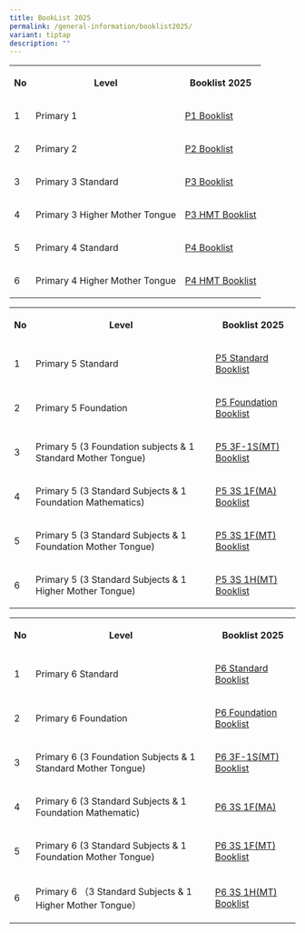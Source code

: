 ```yaml
---
title: BookList 2025
permalink: /general-information/booklist2025/
variant: tiptap
description: ""
---
```

<table style="minWidth: 75px">
<colgroup>
<col>
<col>
<col>
</colgroup>
<tbody>
<tr>
<th rowspan="1" colspan="1">
<p>No</p>
</th>
<th rowspan="1" colspan="1">
<p>Level</p>
</th>
<th rowspan="1" colspan="1">
<p>Booklist 2025</p>
</th>
</tr>
<tr>
<td rowspan="1" colspan="1">
<p>1</p>
</td>
<td rowspan="1" colspan="1">
<p>Primary 1</p>
</td>
<td rowspan="1" colspan="1">
<p><a href="https://go.gov.sg/xishan-booklist2025p1" rel="noopener noreferrer nofollow" target="_blank">P1 Booklist </a>
</p>
</td>
</tr>
<tr>
<td rowspan="1" colspan="1">
<p>2</p>
</td>
<td rowspan="1" colspan="1">
<p>Primary 2</p>
</td>
<td rowspan="1" colspan="1">
<p><a href="https://go.gov.sg/xishan-booklist2025p2" rel="noopener noreferrer nofollow" target="_blank">P2 Booklist</a>
</p>
</td>
</tr>
<tr>
<td rowspan="1" colspan="1">
<p>3</p>
</td>
<td rowspan="1" colspan="1">
<p>Primary 3 Standard</p>
</td>
<td rowspan="1" colspan="1">
<p><a href="https://go.gov.sg/p3booklistxishan2024-28nov" rel="noopener noreferrer nofollow" target="_blank">P3 Booklist</a>
</p>
</td>
</tr>
<tr>
<td rowspan="1" colspan="1">
<p>4</p>
</td>
<td rowspan="1" colspan="1">
<p>Primary 3 Higher Mother Tongue</p>
</td>
<td rowspan="1" colspan="1">
<p><a href="https://go.gov.sg/p3hmtbooklistxishan2024" rel="noopener noreferrer nofollow" target="_blank">P3 HMT Booklist</a>
</p>
</td>
</tr>
<tr>
<td rowspan="1" colspan="1">
<p>5</p>
</td>
<td rowspan="1" colspan="1">
<p>Primary 4 Standard</p>
</td>
<td rowspan="1" colspan="1">
<p><a href="https://go.gov.sg/p4booklistxishan2024" rel="noopener noreferrer nofollow" target="_blank">P4 Booklist</a>
</p>
</td>
</tr>
<tr>
<td rowspan="1" colspan="1">
<p>6</p>
</td>
<td rowspan="1" colspan="1">
<p>Primary 4 Higher Mother Tongue</p>
</td>
<td rowspan="1" colspan="1">
<p><a href="https://go.gov.sg/p4hmtbooklistxishan2024" rel="noopener noreferrer nofollow" target="_blank">P4 HMT Booklist</a>
</p>
</td>
</tr>
</tbody>
</table>
<table style="minWidth: 75px">
<colgroup>
<col>
<col>
<col>
</colgroup>
<tbody>
<tr>
<th rowspan="1" colspan="1">
<p>No</p>
</th>
<th rowspan="1" colspan="1">
<p>Level</p>
</th>
<th rowspan="1" colspan="1">
<p>Booklist 2025</p>
</th>
</tr>
<tr>
<td rowspan="1" colspan="1">
<p>1</p>
</td>
<td rowspan="1" colspan="1">
<p>Primary 5 Standard</p>
</td>
<td rowspan="1" colspan="1">
<p><a href="https://go.gov.sg/p5standardbooklist2024xishan-28nov" rel="noopener noreferrer nofollow" target="_blank">P5 Standard Booklist</a>
</p>
</td>
</tr>
<tr>
<td rowspan="1" colspan="1">
<p>2</p>
</td>
<td rowspan="1" colspan="1">
<p>Primary 5 Foundation</p>
</td>
<td rowspan="1" colspan="1">
<p><a href="/files/Booklist_2024_Xishan_P5_Foundation_PDF.pdf" rel="noopener noreferrer nofollow" target="_blank">P5 Foundation Booklist</a>
</p>
</td>
</tr>
<tr>
<td rowspan="1" colspan="1">
<p>3</p>
</td>
<td rowspan="1" colspan="1">
<p>Primary 5 (3 Foundation subjects &amp; 1 Standard Mother Tongue)</p>
</td>
<td rowspan="1" colspan="1">
<p><a href="/files/Booklist_2024_P5_3F_1S_MT__PDF.pdf" rel="noopener noreferrer nofollow" target="_blank">P5 3F-1S(MT) Booklist</a>
</p>
</td>
</tr>
<tr>
<td rowspan="1" colspan="1">
<p>4</p>
</td>
<td rowspan="1" colspan="1">
<p>Primary 5 (3 Standard Subjects &amp; 1 Foundation Mathematics)</p>
</td>
<td rowspan="1" colspan="1">
<p><a href="https://go.gov.sg/p53s1fmabooklist2024xishan-28nov" rel="noopener noreferrer nofollow" target="_blank">P5 3S 1F(MA) Booklist</a>
</p>
</td>
</tr>
<tr>
<td rowspan="1" colspan="1">
<p>5</p>
</td>
<td rowspan="1" colspan="1">
<p>Primary 5 (3 Standard Subjects &amp; 1 Foundation Mother Tongue)</p>
</td>
<td rowspan="1" colspan="1">
<p><a href="https://go.gov.sg/p53s1fmtbooklist2024xishan" rel="noopener noreferrer nofollow" target="_blank">P5 3S 1F(MT) Booklist</a>
</p>
</td>
</tr>
<tr>
<td rowspan="1" colspan="1">
<p>6</p>
</td>
<td rowspan="1" colspan="1">
<p>Primary 5 (3 Standard Subjects &amp; 1 Higher Mother Tongue)</p>
</td>
<td rowspan="1" colspan="1">
<p><a href="https://go.gov.sg/p53s1hmtbooklist2024xishan" rel="noopener noreferrer nofollow" target="_blank">P5 3S 1H(MT) Booklist</a>
</p>
</td>
</tr>
</tbody>
</table>
<table style="minWidth: 75px">
<colgroup>
<col>
<col>
<col>
</colgroup>
<tbody>
<tr>
<th rowspan="1" colspan="1">
<p>No</p>
</th>
<th rowspan="1" colspan="1">
<p>Level</p>
</th>
<th rowspan="1" colspan="1">
<p>Booklist 2025</p>
</th>
</tr>
<tr>
<td rowspan="1" colspan="1">
<p>1</p>
</td>
<td rowspan="1" colspan="1">
<p>Primary 6 Standard</p>
</td>
<td rowspan="1" colspan="1">
<p><a href="https://go.gov.sg/p6standardbooklistxishan2024" rel="noopener noreferrer nofollow" target="_blank">P6 Standard Booklist</a>
</p>
</td>
</tr>
<tr>
<td rowspan="1" colspan="1">
<p>2</p>
</td>
<td rowspan="1" colspan="1">
<p>Primary 6 Foundation</p>
</td>
<td rowspan="1" colspan="1">
<p><a href="/files/Booklist_2024_Xishan_P6_Foundation_PDF.pdf" rel="noopener noreferrer nofollow" target="_blank">P6 Foundation Booklist</a>
</p>
</td>
</tr>
<tr>
<td rowspan="1" colspan="1">
<p>3</p>
</td>
<td rowspan="1" colspan="1">
<p>Primary 6 (3 Foundation Subjects &amp; 1 Standard Mother Tongue)</p>
</td>
<td rowspan="1" colspan="1">
<p><a href="/files/Booklist_2024_Xishan_P6_3F_1S_MT__PDF.pdf" rel="noopener noreferrer nofollow" target="_blank">P6 3F-1S(MT) Booklist</a>
</p>
</td>
</tr>
<tr>
<td rowspan="1" colspan="1">
<p>4</p>
</td>
<td rowspan="1" colspan="1">
<p>Primary 6 (3 Standard Subjects &amp; 1 Foundation Mathematic)</p>
</td>
<td rowspan="1" colspan="1">
<p><a href="https://go.gov.sg/p63s1fmabooklistxps2024" rel="noopener noreferrer nofollow" target="_blank">P6 3S 1F(MA)</a>
</p>
</td>
</tr>
<tr>
<td rowspan="1" colspan="1">
<p>5</p>
</td>
<td rowspan="1" colspan="1">
<p>Primary 6 (3 Standard Subjects &amp; 1 Foundation Mother Tongue)</p>
</td>
<td rowspan="1" colspan="1">
<p><a href="https://go.gov.sg/p63s1fmtbooklistxps2024" rel="noopener noreferrer nofollow" target="_blank">P6 3S 1F(MT) Booklist</a>
</p>
</td>
</tr>
<tr>
<td rowspan="1" colspan="1">
<p>6</p>
</td>
<td rowspan="1" colspan="1">
<p>Primary 6 （3 Standard Subjects &amp; 1 Higher Mother Tongue）</p>
</td>
<td rowspan="1" colspan="1">
<p><a href="https://go.gov.sg/p63s1hmtbooklistxps2024" rel="noopener noreferrer nofollow" target="_blank">P6 3S 1H(MT) Booklist</a>
</p>
</td>
</tr>
</tbody>
</table>
<p></p>